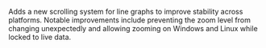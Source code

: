 Adds a new scrolling system for line graphs to improve stability across platforms. Notable improvements include preventing the zoom level from changing unexpectedly and allowing zooming on Windows and Linux while locked to live data.